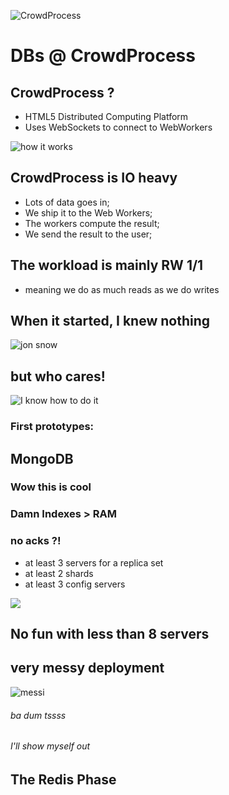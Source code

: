 ![CrowdProcess](https://crowdprocess.com/img/crowdprocess-logo-symbol.svg)
# DBs @ CrowdProcess



## CrowdProcess ?

* HTML5 Distributed Computing Platform
* Uses WebSockets to connect to WebWorkers

![how it works](https://crowdprocess.com/img/dev-animation.gif)


## CrowdProcess is IO heavy

* Lots of data goes in;
* We ship it to the Web Workers;
* The workers compute the result;
* We send the result to the user;


## The workload is mainly RW 1/1

* meaning we do as much reads as we do writes


## When it started, I knew nothing

![jon snow](http://www.quickmeme.com/img/2f/2fbfaf0c8356b6ec8fb02a3c0e51a48e7dd44d036c3e82384aac53ea059c1abb.jpg)


## but who cares!

![I know how to do it](http://i.imgur.com/6Mb3oI6.gif)



### First prototypes:

## MongoDB


### Wow this is cool


### Damn Indexes > RAM


### no acks ?!


* at least 3 servers for a replica set
* at least 2 shards
* at least 3 config servers

![](http://docs.mongodb.org/manual/_images/sharded-cluster-production-architecture.png)


## No fun with less than 8 servers


## very messy deployment

![messi](http://38.media.tumblr.com/7f1ad54ef1b3e185e46bb47a309ccac4/tumblr_mi95tlc8Vn1s5gv1ro1_500.gif)

###### ba dum tssss
###### I'll show myself out


## The Redis Phase